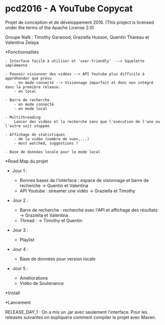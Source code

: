 # pcd2016 - A YouTube Copycat
Projet de conception et de développement 2016.
(This project is licensed under the terms of the Apache License 2.0)

Groupe NaN : Timothy Garwood, Graziella Husson, Quentin Thareau et Valentina Zelaya

*Fonctionnalités 

	- Interface facile à utiliser et 'user-friendly'  --> Squelette implémenté

	- Pouvoir visionner des vidéos --> API Youtube plus difficile à appréhender que prévu
	 	- en mode connecté --> Visionnage imparfait et donc non intégré dans la première release.
	 	- en local

	- Barre de recherche
	 	- en mode connecté
	 	- en mode local
	
	- Multithreading
	    Lancer des vidéos et la recherche sans que l'exécution de l'une ou l'autre soit stoppée

	- Affichage de statistiques
	 	- de la vidéo (nombre de vues,...)
	 	- most watched, suggestions ?

	- Base de données locale pour le mode local




*Road Map du projet 

 - Jour 1 :
	- Bonnes bases de l'interface : espace de visionnage et barre de recherche
		-> Quentin et Valentina
	- API Youtube : streamer une vidéo
		-> Graziella et Timothy

 - Jour 2 :
	- Barre de recherche : recherche avec l'API et affichage des résultats	
		-> Graziella et Valentina
	- Thread :
		-> Timothy et Quentin

 - Jour 3 : 
	- Playlist

 - Jour 4 :
	- Base de données pour version locale 

 - Jour 5 : 
	- Améliorations
	- Vidéo de Soutenance


*Install


*Lancement

RELEASE_DAY_1 : On a mis un .jar avec seulement l'interface. Pour les releases suivantes on expliquera comment compiler le projet avec Maven.




